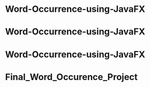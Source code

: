 # Word-Occurrence-using-JavaFX
# Word-Occurrence-using-JavaFX
# Word-Occurrence-using-JavaFX
# Final_Word_Occurence_Project
